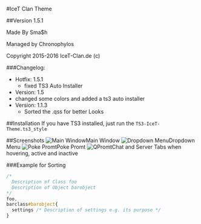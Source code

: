#IceT Clan Theme

##Version 1.5.1

Made By Sma$h

Managed by Chronophylos

Copyright 2015-2016 IceT-Clan.de (c)

###Changelog:
* Hotfix: 1.5.1
  * fixed TS3 Auto Installer  
* Version: 1.5
 * changed some colors and added a ts3 auto installer
* Version: 1.1.3
  * Sorted the .qss for better Looks

##Installation
If you have TS3 installed, just run the `TS3-IceT-Theme.ts3_style`

##Screenshots
![Main Window](https://i.imgur.com/egtEt2j.png)Main Window
![Dropdown Menu](https://i.imgur.com/LQkIbXY.png)Dropdown Menu
![Poke Promt](https://i.imgur.com/Zn7ASHf.png)Poke Promt
![QPromt](https://i.imgur.com/jqAvygT.png)Chat and Server Tabs when hovering, active and inactive

###Example for Sorting
```css
/*
  Description of Class foo
  Description of Object barobject
*/
foo,
barclass#barobject{ 
  settings /* Description of settings e.g. its purpose */
} 
```
